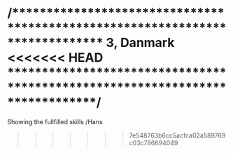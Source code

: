 /*****************************************************************************
3, Danmark
<<<<<<< HEAD
*****************************************************************************/
=======
Showing the fullfilled skills
/Hans
>>>>>>> 7e548763b6cc5acfca02a589769c03c786694049
